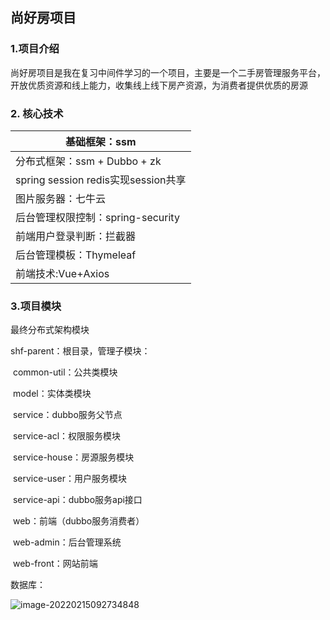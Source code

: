 ## 尚好房项目

###  1.项目介绍

尚好房项目是我在复习中间件学习的一个项目，主要是一个二手房管理服务平台，开放优质资源和线上能力，收集线上线下房产资源，为消费者提供优质的房源

### 2. 核心技术

| 基础框架：ssm                       |
| ----------------------------------- |
| 分布式框架：ssm + Dubbo + zk        |
| spring session redis实现session共享 |
| 图片服务器：七牛云                  |
| 后台管理权限控制：spring-security   |
| 前端用户登录判断：拦截器            |
| 后台管理模板：Thymeleaf             |
| 前端技术:Vue+Axios                  |

### 3.项目模块

最终分布式架构模块

shf-parent：根目录，管理子模块：

​	common-util：公共类模块

​	model：实体类模块

​	service：dubbo服务父节点

​		service-acl：权限服务模块

​		service-house：房源服务模块

​		service-user：用户服务模块

​	service-api：dubbo服务api接口

​	web：前端（dubbo服务消费者）

​		web-admin：后台管理系统

​		web-front：网站前端

数据库：

![image-20220215092734848](https://xingqiu-tuchuang-1256524210.cos.ap-shanghai.myqcloud.com/6837/image-20220215092734848.png)

